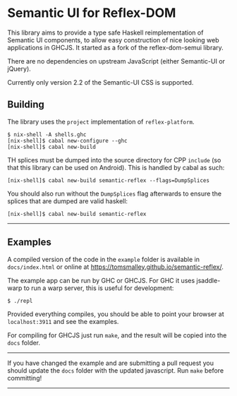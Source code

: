 # Semantic UI for Reflex-DOM

This library aims to provide a type safe Haskell reimplementation of Semantic UI components, to allow easy construction of nice looking web applications in GHCJS. It started as a fork of the reflex-dom-semui library.

There are no dependencies on upstream JavaScript (either Semantic-UI or jQuery).

Currently only version 2.2 of the Semantic-UI CSS is supported.

## Building

The library uses the `project` implementation of `reflex-platform`.

    $ nix-shell -A shells.ghc
    [nix-shell]$ cabal new-configure --ghc
    [nix-shell]$ cabal new-build

TH splices must be dumped into the source directory for CPP `include` (so
that this library can be used on Android). This is handled by cabal as such:

    [nix-shell]$ cabal new-build semantic-reflex --flags=DumpSplices

You should also run without the `DumpSplices` flag afterwards to ensure the
splices that are dumped are valid haskell:

    [nix-shell]$ cabal new-build semantic-reflex

---

## Examples

A compiled version of the code in the `example` folder is available in `docs/index.html` or online at https://tomsmalley.github.io/semantic-reflex/.

The example app can be run by GHC or GHCJS. For GHC it uses jsaddle-warp to run
a warp server, this is useful for development:

    $ ./repl

Provided everything compiles, you should be able to point your browser at `localhost:3911` and see the examples.

For compiling for GHCJS just run `make`, and the result will be copied into the
`docs` folder.

---

If you have changed the example and are submitting a pull request you should
update the `docs` folder with the updated javascript. Run `make` before
committing!

---
